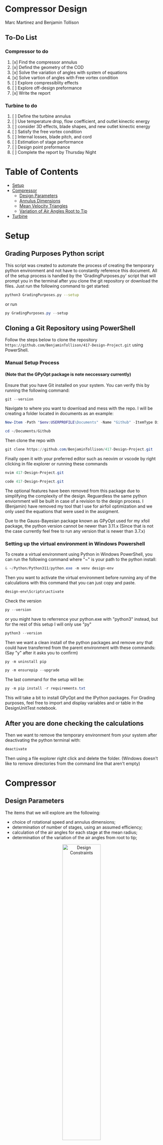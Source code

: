 # Compressor Design
Marc Martinez and Benjamin Tollison
## To-Do List
### Compressor to do
1. [x] Find the compressor annulus
2. [x] Defind the geometry of the COD
3. [x] Solve the variation of angles with system of equations
4. [x] Solve vartion of angles with Free vortex condition
5. [ ] Explore compressiblity effects
6. [ ] Explore off-design preformance
7. [x] Write the report

### Turbine to do
1. [ ] Define the turbine annulus
2. [ ] Use temperature drop, flow coefficient, and outlet kinectic energy
3. [ ] consider 3D effects, blade shapes, and new outlet kinectic energy
4. [ ] Satisfy the free vortex condition
5. [ ] Internal losses, blade pitch, and cord
6. [ ] Estimation of stage performance
7. [ ] Design point preformance
8. [ ] Complete the report by Thursday Night
# Table of Contents
- [Setup](#setup)
- [Compressor](#compressor)
  - [Design Parameters](#design-parameters)
  - [Annulus Dimensions](#annulus-dimensions)
  - [Mean Velocity Triangles](#mean-velocity-triangles)
  - [Variation of Air Angles Root to Tip](#variation-of-air-angles-root-to-tip)
- [Turbine](#turbine)
# Setup
## Grading Purposes Python script
This script was created to automate the process of creating the temporary python environment and not have to constantly reference this document. All of the setup process is handled by the 'GradingPurposes.py' script that will prompt you in the terminal after you clone the git repository or download the files. Just run the following command to get started:

```bash
python3 GradingPurposes.py --setup
```
or run 

```powershell
py GradingPurposes.py --setup
```

## Cloning a Git Repository using PowerShell

Follow the steps below to clone the repository `https://github.com/BenjaminTollison/417-Design-Project.git` using PowerShell.

### Manual Setup Process
#### (Note that the GPyOpt package is note neccessary currently)

Ensure that you have Git installed on your system. You can verify this by running the following command:

```powershell
git --version
```
Navigate to where you want to download and mess with the repo. I will be creating a folder located in documents as an example:
```powershell
New-Item -Path "$env:USERPROFILE\Documents" -Name "Github" -ItemType Directory
```
```powershell
cd ~/Documents/Github
```
Then clone the repo with
```powershell
git clone https://github.com/BenjaminTollison/417-Design-Project.git
```
Finally open it with your preferred editor such as neovim or vscode by right clicking in file explorer or running these commands
```powershell 
nvim 417-Design-Project.git
```
```powershell 
code 417-Design-Project.git
```
The optional features have been removed from this package due to simplifying the complexity of the design. Reguardless the same python enviornment will be built in case of a revision to the design process. I (Benjamin) have removed my tool that I use for airfoil optimization and we only used the equations that were used in the assigment. 

Due to the Gauss-Bayesian package known as GPyOpt used for my xfoil package, the python version cannot be newer than 3.11.x
(Since that is not the case currently feel free to run any version that is newer than 3.7.x)
### Setting up the virtual environment in Windows Powershell

To create a virtual environment using Python in Windows PowerShell, you can run the following command where "~" is your path to the python install:

```powershell
& ~/Python/Python311/python.exe -m venv design-env
```
Then you want to activate the virtual environment before running any of the calculations with this command that you can just copy and paste.
```powershell
design-env\Scripts\activate
```
Check the version

```powershell
py --version
```
or you might have to referrence your python.exe with "python3" instead, but for the rest of this setup I will only use "py"

```powershell
python3 --version
```

Then we want a clean install of the python packages and remove any that could have transferred from the parent environment with these commands:(Say "y" after it asks you to confirm)
```powershell
py -m uninstall pip
```
```powershell
py -m ensurepip --upgrade
```
The last command for the setup will be:

```powershell
py -m pip install -r requirements.txt
```
This will take a bit to install GPyOpt and the IPython packages. For Grading purposes, feel free to import and display variables and or table in the DesignUnitTest notebook.

## After you are done checking the calculations
Then we want to remove the temporary environment from your system after deactivating the python terminal with:

```powershell
deactivate
```
Then using a file explorer right click and delete the folder. (Windows doesn't like to remove directories from the command line that aren't empty)

# Compressor
## Design Parameters
The items that we will explore are the following:
+ choice of rotational speed and annulus dimensions;
+ determination of number of stages, using an assumed efficiency;
+ calculation of the air angles for each stage at the mean radius;
+ determination of the variation of the air angles from root to tip;
<div style="text-align: center;">
<img src="appendix/Compressor-design-parameters.png" alt="Design Constraints" width="50%">
</div>
The example given to already has the number of stages and rotation speed given to us, we will start by defining the annulus shape by creating a function for the hub radius.

# Annulus Dimensions
The first step is going to contrain the cross sectional inlet by the mach number and the hub-tip-ratio by conservation of mass.

```math
\dot{m}_{in} = \dot{m}_{out} = \rho_{in} v_{in} \sigma_{in} 
```

First to find $\rho_{in}$ with ideal gas assumption
```math
\rho_{in} = \frac{P_{01}}{R_{air}T_{01}}
```
Then we can use the equations in the example to find the outer radius:
```math
m = \rho_1 \sigma C_{al} = \rho_1 \pi r_i^2 \left[ 1 - \left( \frac{r_r}{r_t} \right)^2 \right] C_a
```

$$
C_a = M_{in} \sqrt{\gamma R T_{01}}
$$

$$
r_t^2 = \frac{m}{\pi \rho_1 C_{al} \left[ 1 - \left( \frac{r_r}{r_t} \right)^2 \right]}
$$
$$
\sigma = \pi \left(r_t^2 - r_h^2\right)
$$
$$
r_h^2 = r_t^2 - \frac{\sigma}{\pi}
$$
Due to being a Constant Outer Diameter the $r_{tip}$ is going to be the same at the inlet and the outlet. Also, we need to convert the rpm to usable units in order to get the $U_t$.
$$
N_{rads} = \text{RPM} \times \frac{2 \pi}{60}
$$
$$
N_{rev} = \frac{\text{RPM}}{60}
$$

$$U_T = N_{rads} \times r_{tip} $$

Doing all the following produces this table

|              |           0 | 1                   |          2 |
|:-------------|------------:|:--------------------|-----------:|
| N_rads       | 2686.06     | rads/s              | nan        |
| N_rev        |  427.5      | rev/s               | nan        |
| U_t          |  347.516    | m/s                 | nan        |
| C_a          |  170.131    | m/s                 | nan        |
| inlet_radii  |    0.051751 | 0.09056430561399292 |   0.129378 |
| outlet_radii |    0.110233 | 0.11980539516492981 |   0.129378 |

The temperature at the outlet was found by:
$$
T_{02} = T_{01} \left( \frac{p_{02}}{p_{01}} \right)^{\frac{n-1}{n}}
$$
$$
T_2 = T_{02} - \frac{C_a^2}{2c_p}
$$
# Mean Velocity Triangles
The first assumption that we made was to use a smooth exponential interpolation from the inlet hub to the outlet hub radius calcuated in the previous file. Finding the meaning radius was just as simple as taking the average between the two radii at each x value. Producing the following shape with x being the non-dimensional length of $x = \frac{l}{L_{compressor}}$. That way we didn't have to arbitrarily define the cord lengths per stage.
<div style="text-align: center;">
<img src="appendix/compressor-geometry.png" alt="Geometry" width="80%">
</div>

The system of equations to find the velocity angles at each stage are the following:
$$
\Delta T_{0s} = \frac{\lambda}{c_p} U C_a \left( \tan \beta_1 - \tan \beta_2 \right)
$$
$$ 
\Lambda = \frac{C_a}{2U}\left(\tan \beta_1 + \tan \beta_2\right)
$$
$$
\frac{U}{C_a} = \tan \alpha_1 + \tan \beta_1
$$
$$
\frac{U}{C_a} = \tan \alpha_2 + \tan \beta_2
$$
That means that we need to define $\Lambda = \Lambda(x)$ and $\lambda = \lambda(x)$. Because the example of Constant Mean Diameter uses discrete numbers that start higher and rapidly decrease in the range of [0,1]. I defined the functions by inlet and outlet values with a scaling factor for an exponential decay model. Below are the following functions.

<div style="text-align: center;">
<img src="appendix/degree of reaction.png" alt="Geometry" width="80%">
</div>
<div style="text-align: center;">
<img src="appendix/work done.png" alt="Geometry" width="80%">
</div>

Now that those are defined as what can by call the design hyperparameters by turning the inlet, outlet, and scaling factors manually into the following system of equations scheme. Note that the de Haller criteria is what we used to verify if the angles prevent flow seperation. $\frac{V_2}{V_1} \geq 0.72$
```math

b_1 = \frac{c_p \Delta T_{os}}{x(x) U(x) c_a}, \quad b_2 = \frac{2 \Delta(x) U(x,x)}{c_a}
```

```math
\begin{bmatrix}
\tan \beta_1 \\
\tan \beta_2
\end{bmatrix}
=
\begin{bmatrix}
1 & -1 \\
1 & 1
\end{bmatrix}^{-1}
\begin{bmatrix}
b_1 \\
b_2
\end{bmatrix}
```

```math
\begin{bmatrix}
\beta_1 \\
\beta_2
\end{bmatrix}
=
\tan^{-1}
\left(
\begin{bmatrix}
1 & -1 \\
1 & 1
\end{bmatrix}^{-1}
\begin{bmatrix}
b_1 \\
b_2
\end{bmatrix}
\right)
```

```math
\begin{pmatrix}
\alpha_1 \\
\alpha_2
\end{pmatrix}
=
\tan^{-1}
\left(
\frac{U}{c_a}
- \tan
\begin{pmatrix}
\beta_1 \\
\beta_2
\end{pmatrix}
\right)
```

```math
\begin{pmatrix}
c_{w1} \\
c_{w2}
\end{pmatrix}
=
c_a \tan
\begin{pmatrix}
\alpha_1 \\
\alpha_2
\end{pmatrix}
```

```math
\frac{V_{i+1}}{V_i} = \frac{\cos \alpha_i}{\cos \alpha_{i+1}} = \text{de Haller}
```
You may have noticed that $\alpha_1$ is now going to be a function of $\Lambda,\lambda$ which is intentional because after trying to hard code the angle of attack to be zero, flow seperation would happen. Because of python indexing the first stage starts at 0 and counts up to 4. Running this system of equations along the normalized x at equally spaced points produces the following. 

|    |   $\lambda$ |   $\Lambda$ |   $ \beta_1 $ |   $ \beta_2 $ |   $ \alpha_1 $ |   $ \alpha_2 $ |   $C_{w1}$ |   $C_{w2}$ |   de Haller |   $P_{0S}$ |   $T_{0S}$ |
|---:|------------:|------------:|--------------:|--------------:|---------------:|---------------:|-----------:|-----------:|------------:|-----------:|-----------:|
|  0 |      0.98   |      0.639  |        59.132 |       104.699 |          0.009 |         45.908 |      0.026 |    175.609 |      1.4372 |     1.5476 |     329.8  |
|  1 |      0.9131 |      0.4685 |        57.599 |        84.573 |         18.506 |         53.268 |     56.947 |    227.979 |      1.5856 |     2.2468 |     371.45 |
|  2 |      0.8725 |      0.4196 |        56.803 |        80.387 |         25.387 |         55.7   |     80.739 |    249.407 |      1.6032 |     3.1345 |     413.1  |
|  3 |      0.8479 |      0.4056 |        56.126 |        80.926 |         28.593 |         56.739 |     92.732 |    259.389 |      1.601  |     4.2343 |     454.75 |
|  4 |      0.833  |      0.4016 |        55.616 |        82.309 |         30.322 |         57.265 |     99.506 |    264.649 |      1.5963 |     5.5705 |     496.4  |

# Variation of air angles root to tip

Now an interesting consequence happens when we fix the degree of reaction and work done per stage and allowing that to determind the angle shapes. At each non-dimensional x we can run the system of equations for different $U_T=U_T(r) \epsilon [r_{hub}(x),r_{tip}=cont.]$ Which produces the following graphs.

<div style="text-align: center;">
<img src="appendix/Stage 1 variation.png" alt="Geometry" width="80%">
</div>

<div style="text-align: center;">
<img src="appendix/Stage 2 variation.png" alt="Geometry" width="80%">
</div>

<div style="text-align: center;">
<img src="appendix/Stage 3 variation.png" alt="Geometry" width="80%">
</div>

<div style="text-align: center;">
<img src="appendix/Stage 4 variation.png" alt="Geometry" width="80%">
</div>

<div style="text-align: center;">
<img src="appendix/Stage 5 variation.png" alt="Geometry" width="80%">
</div>

There are fairly dramatic angles in order to satisfy the work done and degree of reaction functions. After tuning these functions these were the best results that we found.

## Free vortex condition

We will now vary the air angles from root to tip by taking into account the various distributions of the whirl velocity with radius. For this design we will use the Free Vortex constraint For the first stage, the design choice is limited due to the lack of inlet guide vanes (IGVs), resulting in no whirl component as the airflow enters the compressor. Consequently, the inlet velocity remains uniform across the annular area. In subsequent stages, the whirl velocity as the airflow enters the rotor blades is influenced by the axial velocity and the outlet angle from the previous stage's stator. The allows greater flexibility in the aerodynamic design for these stages. For this design we will use a Free Vortex approach to analyze the first stage with the condition $V_U = $ constant holding true when $V_U = 0$ The focus will then shift to designing the third stage, taking into account that the mean radius design assumed $\Lambda_{mean} = 0.50$

To determine the air angles, it's necessary to assess the radial variation of $V_U$. Under the free vortex condition, $V_U*r =$ constant, with the value of $V_U$ previously established in the mean design calculation

### Note that the change in notation
$$ \beta_1 = \text{first stator angle}$$
$$ \beta_{1.5} = \text{second stator angle}$$
$$ \alpha_{1} = \text{angle of attack of the stator}$$
$$ \alpha_{1.5} = \text{angle of attack leaving the stator}$$
$$ \alpha_{2} = 0 \rightarrow V_2 = C_a$$
<div style="text-align: center;">
<img src="appendix/FreeVortexVariation.png" alt="Geometry" width="100%">
</div>

### Comparison

Both methods for finding the angles do result in serve turning angles of the flow that can lead to flow seperation in manuevers. To not have to manufacture the more twisted airfoils, we selected that using the Free Vortex solution is the better option. 
# Turbine
